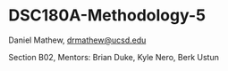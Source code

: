 # DSC180A-Methodology-5

Daniel Mathew, drmathew@ucsd.edu

Section B02, Mentors: Brian Duke, Kyle Nero, Berk Ustun
